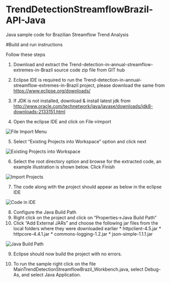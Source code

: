 # TrendDetectionStreamflowBrazil-API-Java
Java sample code for Brazilian Streamflow Trend Analysis

#Build and run instructions

Follow these steps

1. Download and extract the Trend-detection-in-annual-streamflow-extremes-in-Brazil source code zip file from GIT hub

2. Eclipse IDE is required to run the Trend-detection-in-annual-streamflow-extremes-in-Brazil project, please download the same from https://www.eclipse.org/downloads/

3. If JDK is not installed, download & install latest jdk from http://www.oracle.com/technetwork/java/javase/downloads/jdk8-downloads-2133151.html

4. Open the eclipse IDE and click on File->Import

![File Import Menu](https://github.com/sauloaires/software_codes-Trend-detection-in-annual-streamflow-extremes-in-Brazil/tree/main/ReadmeImages/Trend-Java-Img-1.png "File Import Menu")


5. Select “Existing Projects into Workspace” option and click next

  ![Existing Projects into Workspace](https://github.com/sauloaires/software_codes-Trend-detection-in-annual-streamflow-extremes-in-Brazil/tree/main/ReadmeImages/CREST-Java-Img-2.png "Existing Projects into Workspace")


6. Select the root directory option and browse for the extracted code, an example illustration is shown below. Click Finish

  ![Import Projects](https://github.com/sauloaires/software_codes-Trend-detection-in-annual-streamflow-extremes-in-Brazil/tree/main/ReadmeImages/CREST-Java-Img-3.png "Import Projects")

7. The code along with the project should appear as below in the eclipse IDE

  ![Code in IDE](https://github.com/sauloaires/software_codes-Trend-detection-in-annual-streamflow-extremes-in-Brazil/tree/main/ReadmeImages/CREST-Java-Img-4.png "Code in IDE")

8. Configure the Java Build Path 
  1.	Right click on the project and click on “Properties->Java Build Path”
  2.	Click “Add External JARs” and choose the following jar files from the local folders where they were downloaded earlier
    * httpclient-4.5.jar 
    * httpcore-4.4.1.jar
    * commons-logging-1.2.jar 
    * json-simple-1.1.1.jar

![Java Build Path](https://github.com/sauloaires/software_codes-Trend-detection-in-annual-streamflow-extremes-in-Brazil/tree/main/ReadmeImages/CREST-Java-Img-5.png "Java Build Path")


9. Eclipse should now build the project with no errors.


10. To run the sample right click on the file MainTrendDetectionStreamflowBrazil_Workbench.java, select Debug-As, and select Java Application.
